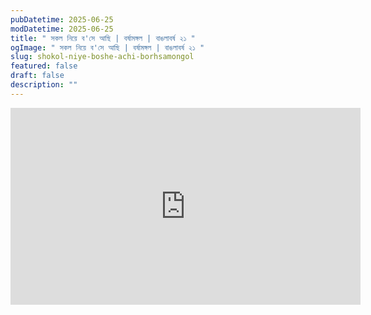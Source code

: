 ```yaml
---
pubDatetime: 2025-06-25
modDatetime: 2025-06-25
title: " সকল নিয়ে ব'সে আছি | বর্ষামঙ্গল | বাঙলাবর্ষ ২১ "
ogImage: " সকল নিয়ে ব'সে আছি | বর্ষামঙ্গল | বাঙলাবর্ষ ২১ "
slug: shokol-niye-boshe-achi-borhsamongol
featured: false
draft: false
description: ""
---
```

<iframe width="560" height="315" src="https://www.youtube.com/embed/skihU2o7Sy8?si=IKrrvElFlR7XMmvf" title="YouTube video player" frameborder="0" allow="accelerometer; autoplay; clipboard-write; encrypted-media; gyroscope; picture-in-picture; web-share" referrerpolicy="strict-origin-when-cross-origin" allowfullscreen></iframe>
